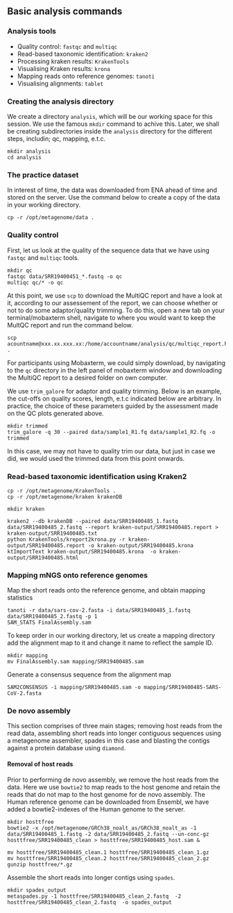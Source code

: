 ## Basic analysis commands

### Analysis tools

+ Quality control: `fastqc` and `multiqc`
+ Read-based taxonomic identification: `kraken2` 
+ Processing kraken results: `KrakenTools`
+ Visualising Kraken results: `krona`
+ Mapping reads onto reference genomes: `tanoti`
+ Visualising alignments: `tablet`

### Creating the analysis directory

We create a directory `analysis`, which will be our working space for this session. We use the famous `mkdir` command to achive this. Later, we shall be creating subdirectories inside the `analysis` directory for the different steps, includin; qc, mapping, e.t.c.

```
mkdir analysis
cd analysis
```

### The practice dataset

In interest of time, the data was downloaded from ENA ahead of time and stored on the server. Use the command below to create a copy of the data in your working directory.

```
cp -r /opt/metagenome/data .
```

### Quality control

First, let us look at the quality of the sequence data that we have using `fastqc` and `multiqc` tools.

```
mkdir qc
fastqc data/SRR19400451_*.fastq -o qc
multiqc qc/* -o qc 
```

At this point, we use `scp` to download the MultiQC report and have a look at it, according to our assessement of the report, we can choose whether or not to do some adaptor/quality trimming. To do this, open a new tab on your terminal/mobaxterm shell, navigate to where you would want to keep the MultQC report and run the command below.

```
scp acountname@xxx.xx.xxx.xx:/home/accountname/analysis/qc/multiqc_report.html .
```

For participants using Mobaxterm, we could simply download, by navigating to the `qc` directory in the left panel of mobaxterm window and downloading the MultiQC report to a desired folder on own computer. 

We use `trim_galore` for adaptor and quality trimming. Below is an example, the cut-offs on quality scores, length, e.t.c indicated below are arbitrary. In practice, the choice of these parameters guided by the assessment made on the QC plots generated above.

```
mkdir trimmed
trim_galore -q 30 --paired data/sample1_R1.fq data/sample1_R2.fq -o trimmed
```

In this case, we may not have to quality trim our data, but just in case we did, we would used the trimmed data from this point onwards.

### Read-based taxonomic identification using Kraken2

```
cp -r /opt/metagenome/KrakenTools .
cp -r /opt/metagenome/kraken krakenDB

mkdir kraken

kraken2 --db krakenDB --paired data/SRR19400485_1.fastq data/SRR19400485_2.fastq --report kraken-output/SRR19400485.report > kraken-output/SRR19400485.txt
python KrakenTools/kreport2krona.py -r kraken-output/SRR19400485.report -o kraken-output/SRR19400485.krona 
ktImportText kraken-output/SRR19400485.krona  -o kraken-output/SRR19400485.html
```

### Mapping mNGS onto reference genomes

Map the short reads onto the reference genome, and obtain mapping statistics

```
tanoti -r data/sars-cov-2.fasta -i data/SRR19400485_1.fastq data/SRR19400485_2.fastq -p 1
SAM_STATS FinalAssembly.sam
```

To keep order in our working directory, let us create a mapping directory add the alignment map to it and change it name to reflect the sample ID. 

```
mkdir mapping
mv FinalAssembly.sam mapping/SRR19400485.sam
```

Generate a consensus sequence from the alignment map

```
SAM2CONSENSUS -i mapping/SRR19400485.sam -o mapping/SRR19400485-SARS-CoV-2.fasta
```

### De novo assembly

This section comprises of three main stages; removing host reads from the read data, assembling short reads into longer contiguous sequences using a metagenome assembler, spades in this case and blasting the contigs against a protein database using `diamond`.

#### Removal of host reads 

Prior to performing de novo assembly, we remove the host reads from the data. Here we use `bowtie2` to map reads to the host genome and retain the reads that do not map to the host genome for de novo assembly. The Human reference genome can be downloaded from Ensembl, we have added a bowtie2-indexes of the Human genome to the server.

```
mkdir hosttfree
bowtie2 -x /opt/metagenome/GRCh38_noalt_as/GRCh38_noalt_as -1 data/SRR19400485_1.fastq -2 data/SRR19400485_2.fastq --un-conc-gz hosttfree/SRR19400485_clean > hosttfree/SRR19400485_host.sam &

mv hosttfree/SRR19400485_clean.1 hosttfree/SRR19400485_clean_1.gz
mv hosttfree/SRR19400485_clean.2 hosttfree/SRR19400485_clean_2.gz
gunzip hosttfree/*.gz
```

Assemble the short reads into longer contigs using `spades`.

```
mkdir spades_output
metaspades.py -1 hosttfree/SRR19400485_clean_2.fastq  -2 hosttfree/SRR19400485_clean_2.fastq  -o spades_output
```


